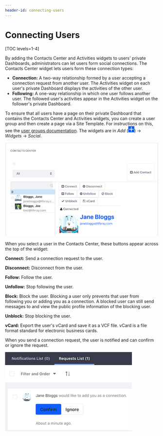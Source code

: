 ```yaml
---
header-id: connecting-users
---
```


# Connecting Users

[TOC levels=1-4]

By adding the Contacts Center and Activities widgets to users' private 
Dashboards, administrators can let users form social connections. The Contacts 
Center widget lets users form these connection types: 

-   **Connection:** A two-way relationship formed by a user accepting a 
    connection request from another user. The Activities widget on each user's 
    private Dashboard displays the activities of the other user. 
-   **Following:** A one-way relationship in which one user follows another 
    user. The followed user's activities appear in the Activities widget on the 
    follower's private Dashboard. 

To ensure that all users have a page on their private Dashboard that contains 
the Contacts Center and Activities widgets, you can create a user group and then
create a page via a Site Template. For instructions on this, see the 
[user groups documentation](/docs/7-1/user/-/knowledge_base/u/user-groups).
The widgets are in *Add* (![Add](../../../images/icon-add.png)) &rarr; *Widgets*
&rarr; *Social*. 

![Figure 1: The Contacts Center widget lets users make connections.](../../../images/contacts-center.png)

When you select a user in the Contacts Center, these buttons appear across the 
top of the widget: 

**Connect:** Send a connection request to the user. 

**Disconnect:** Disconnect from the user.

**Follow:** Follow the user.

**Unfollow:** Stop following the user.

**Block:** Block the user. Blocking a user only prevents that user from 
following you or adding you as a connection. A blocked user can still send 
messages to and view the public profile information of the blocking user.

**Unblock:** Stop blocking the user.

**vCard:** Export the user's vCard and save it as a VCF file. vCard is a 
file format standard for electronic business cards. 

When you send a connection request, the user is notified and can confirm or
ignore the request. 

![Figure 2: Users get a notification that lets them respond to connection requests.](../../../images/connection-request.png)

